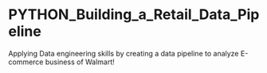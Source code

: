 # PYTHON_Building_a_Retail_Data_Pipeline
Applying Data engineering skills by creating a data pipeline to analyze E-commerce business of Walmart!

